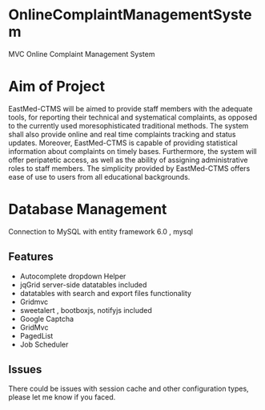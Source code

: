 # OnlineComplaintManagementSystem
MVC Online Complaint Management System

# Aim of Project 
EastMed-CTMS will be aimed to provide staff members with the adequate tools, for reporting their technical and systematical complaints, as opposed to the currently used moresophisticated traditional methods. The system shall also provide online and real time complaints tracking and status updates. Moreover, EastMed-CTMS is capable of providing statistical information about complaints on timely bases. Furthermore, the system will offer peripatetic access, as well as the ability of assigning administrative roles to staff members. The simplicity provided by EastMed-CTMS offers ease of use to users from all educational backgrounds.

# Database Management
Connection to MySQL with entity framework 6.0 , mysql

## Features
* Autocomplete dropdown Helper
* jqGrid server-side datatables included 
* datatables with search and export files functionality
* Gridmvc 
* sweetalert , bootboxjs, notifyjs included
* Google Captcha 
* GridMvc 
* PagedList
* Job Scheduler

## Issues 
There could be issues with session cache and other configuration types, please let me know if you faced.
